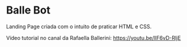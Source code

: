 # Balle Bot

Landing Page criada com o intuito de praticar HTML e CSS.

Vídeo tutorial no canal da Rafaella Ballerini: https://youtu.be/llF6vD-RljE
